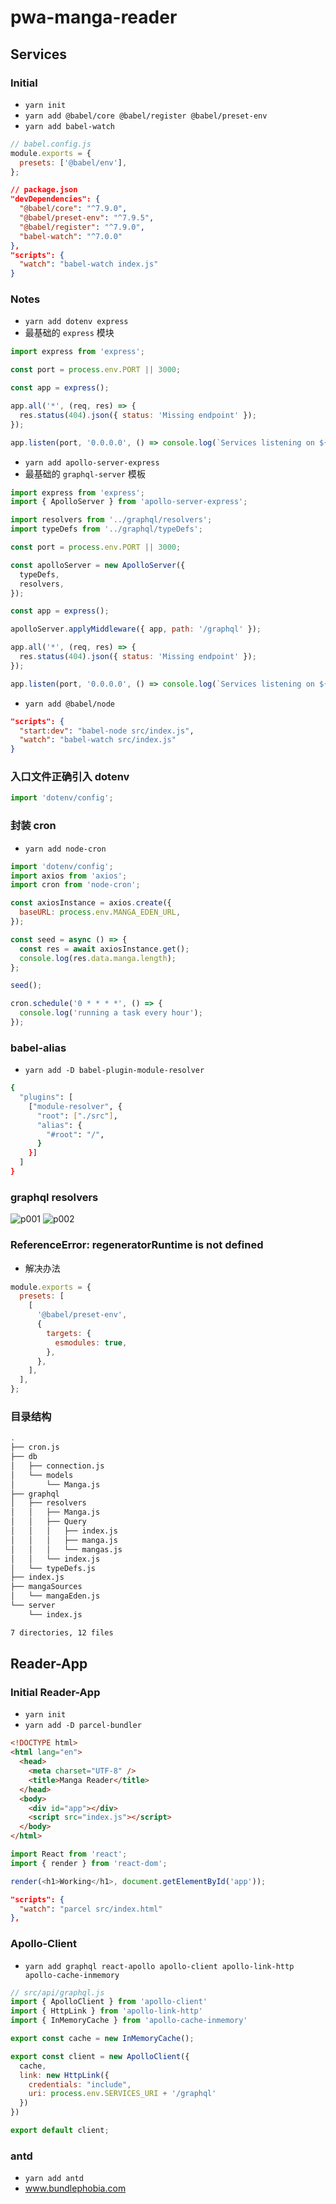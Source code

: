 # pwa-manga-reader

## Services

### Initial

- `yarn init`
- `yarn add @babel/core @babel/register @babel/preset-env`
- `yarn add babel-watch`

```js
// babel.config.js
module.exports = {
  presets: ['@babel/env'],
};
```

```json
// package.json
"devDependencies": {
  "@babel/core": "^7.9.0",
  "@babel/preset-env": "^7.9.5",
  "@babel/register": "^7.9.0",
  "babel-watch": "^7.0.0"
},
"scripts": {
  "watch": "babel-watch index.js"
}
```

### Notes

- `yarn add dotenv express`
- 最基础的 `express` 模块

```js
import express from 'express';

const port = process.env.PORT || 3000;

const app = express();

app.all('*', (req, res) => {
  res.status(404).json({ status: 'Missing endpoint' });
});

app.listen(port, '0.0.0.0', () => console.log(`Services listening on ${port}`));
```

- `yarn add apollo-server-express`
- 最基础的 `graphql-server` 模板

```js
import express from 'express';
import { ApolloServer } from 'apollo-server-express';

import resolvers from '../graphql/resolvers';
import typeDefs from '../graphql/typeDefs';

const port = process.env.PORT || 3000;

const apolloServer = new ApolloServer({
  typeDefs,
  resolvers,
});

const app = express();

apolloServer.applyMiddleware({ app, path: '/graphql' });

app.all('*', (req, res) => {
  res.status(404).json({ status: 'Missing endpoint' });
});

app.listen(port, '0.0.0.0', () => console.log(`Services listening on ${port}`));
```

- `yarn add @babel/node`

```json
"scripts": {
  "start:dev": "babel-node src/index.js",
  "watch": "babel-watch src/index.js"
}
```

### 入口文件正确引入 dotenv

```js
import 'dotenv/config';
```

### 封装 cron

- `yarn add node-cron`

```js
import 'dotenv/config';
import axios from 'axios';
import cron from 'node-cron';

const axiosInstance = axios.create({
  baseURL: process.env.MANGA_EDEN_URL,
});

const seed = async () => {
  const res = await axiosInstance.get();
  console.log(res.data.manga.length);
};

seed();

cron.schedule('0 * * * *', () => {
  console.log('running a task every hour');
});
```

### babel-alias

- `yarn add -D babel-plugin-module-resolver`

```bash
{
  "plugins": [
    ["module-resolver", {
      "root": ["./src"],
      "alias": {
        "#root": "/",
      }
    }]
  ]
}
```

### graphql resolvers

![p001](./services/docs/p001.jpg)
![p002](./services/docs/p002.png)

### ReferenceError: regeneratorRuntime is not defined

- 解决办法

```js
module.exports = {
  presets: [
    [
      '@babel/preset-env',
      {
        targets: {
          esmodules: true,
        },
      },
    ],
  ],
};
```

### 目录结构

```bash
.
├── cron.js
├── db
│   ├── connection.js
│   └── models
│       └── Manga.js
├── graphql
│   ├── resolvers
│   │   ├── Manga.js
│   │   ├── Query
│   │   │   ├── index.js
│   │   │   ├── manga.js
│   │   │   └── mangas.js
│   │   └── index.js
│   └── typeDefs.js
├── index.js
├── mangaSources
│   └── mangaEden.js
└── server
    └── index.js

7 directories, 12 files
```

## Reader-App

### Initial Reader-App

- `yarn init`
- `yarn add -D parcel-bundler`

```html
<!DOCTYPE html>
<html lang="en">
  <head>
    <meta charset="UTF-8" />
    <title>Manga Reader</title>
  </head>
  <body>
    <div id="app"></div>
    <script src="index.js"></script>
  </body>
</html>
```

```js
import React from 'react';
import { render } from 'react-dom';

render(<h1>Working</h1>, document.getElementById('app'));
```

```json
"scripts": {
  "watch": "parcel src/index.html"
},
```

### Apollo-Client

- `yarn add graphql react-apollo apollo-client apollo-link-http apollo-cache-inmemory`

```js
// src/api/graphql.js
import { ApolloClient } from 'apollo-client'
import { HttpLink } from 'apollo-link-http'
import { InMemoryCache } from 'apollo-cache-inmemory'

export const cache = new InMemoryCache();

export const client = new ApolloClient({
  cache,
  link: new HttpLink({
    credentials: "include",
    uri: process.env.SERVICES_URI + '/graphql'
  })
})

export default client;

```

### antd

- `yarn add antd`
- www.bundlephobia.com
